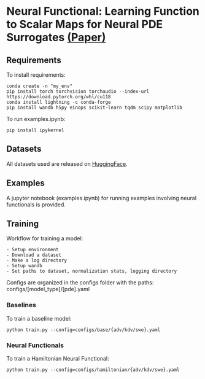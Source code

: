 # Neural Functional: Learning Function to Scalar Maps for Neural PDE Surrogates [(Paper)](https://arxiv.org/abs/2505.13275)

## Requirements

To install requirements:
```setup
conda create -n "my_env" 
pip install torch torchvision torchaudio --index-url https://download.pytorch.org/whl/cu118
conda install lightning -c conda-forge
pip install wandb h5py einops scikit-learn tqdm scipy matplotlib
```

To run examples.ipynb:
```
pip install ipykernel
```

## Datasets
All datasets used are released on [HuggingFace](https://huggingface.co/datasets/ayz2/hamiltonian_pdes). 


## Examples
A jupyter notebook (examples.ipynb) for running examples involving neural functionals is provided. 

## Training

Workflow for training a model:
```
- Setup environment
- Download a dataset 
- Make a log directory 
- Setup wandb
- Set paths to dataset, normalization stats, logging directory
```

Configs are organized in the configs folder with the paths: configs/[model_type]/[pde].yaml

### Baselines
To train a baseline model:
```
python train.py --config=configs/base/{adv/kdv/swe}.yaml
```

### Neural Functionals 
To train a Hamiltonian Neural Functional:
```
python train.py --config=configs/hamiltonian/{adv/kdv/swe}.yaml
```
